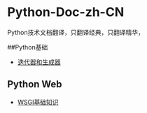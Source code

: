 Python-Doc-zh-CN
================

Python技术文档翻译，只翻译经典，只翻译精华，

##Python基础

- [迭代器和生成器](https://github.com/mainframer/Python-Doc-zh-CN/blob/master/%E8%BF%AD%E4%BB%A3%E5%99%A8%E5%92%8C%E7%94%9F%E6%88%90%E5%99%A8.md)

## Python Web
- [WSGI基础知识](https://github.com/mainframer/Python-Doc-zh-CN/blob/master/WSGI%E5%9F%BA%E7%A1%80%E7%9F%A5%E8%AF%86.md)  
